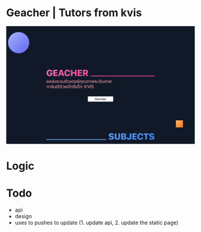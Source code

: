 # Geacher | Tutors from kvis

![](public/preview.png)

# Logic

# Todo

- api
- design
- uses to pushes to update (1. update api, 2. update the static page)
